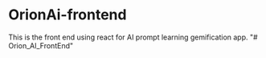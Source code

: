 # OrionAi-frontend
This is the front end using react for AI prompt learning gemification app.
"# Orion_AI_FrontEnd" 
